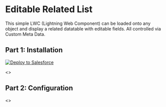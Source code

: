 # Editable Related List

This simple LWC (Lightning Web Component) can be loaded onto any object and display a related datatable with editable fields. All controlled via Custom Meta Data.

## Part 1: Installation

<a href="https://githubsfdeploy.herokuapp.com?owner=HYPHENATE&repo=EditableRelatedList">
  <img alt="Deploy to Salesforce"
       src="https://raw.githubusercontent.com/afawcett/githubsfdeploy/master/deploy.png">
</a>

<<insert details here>>

## Part 2: Configuration

<<insert details here>>